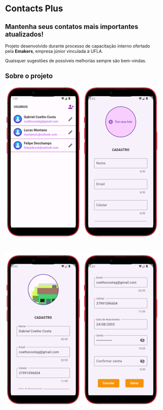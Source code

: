 # Contacts Plus

## Mantenha seus contatos mais importantes atualizados!

Projeto desenvolvido durante processo de capacitação interno ofertado pela **Emakers**, empresa júnior vinculada à UFLA.

Quaisquer sugestões de possíveis melhorias sempre são bem-vindas.

## Sobre o projeto

<div style="display: flex; flex-direction: row; justify-content: space-between;">
<img 
    src="./assets/readmeImages/home.png" 
    style="width: 250px; height: 500px; margin: 0;" 
/>
<img 
    src="./assets/readmeImages/userForm03.png" 
    style=" width: 250px; height: 500px; margin: 0;" 
/>

</div>

<br>
<br>

<div style="display: flex; flex-direction: row; justify-content: space-between;">

<img 
    src="./assets/readmeImages/userForm01.png" 
    style=" width: 250px; height: 500px; margin: 0;" 
/>
<img 
    src="./assets/readmeImages/userForm02.png" 
    style=" width: 250px; height: 500px; margin: 0;" 
/>

</div>
